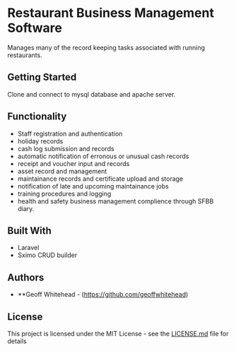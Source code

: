 # Restaurant Business Management Software

Manages many of the record keeping tasks associated with running restaurants.

## Getting Started

Clone and connect to mysql database and apache server.

## Functionality

* Staff registration and authentication
* holiday records
* cash log submission and records
* automatic notification of erronous or unusual cash records
* receipt and voucher input and records
* asset record and management
* maintainance records and certificate upload and storage
* notification of late and upcoming maintainance jobs
* training procedures and logging
* health and safety business management complience through SFBB diary.


## Built With

* Laravel
* Sximo CRUD builder

## Authors

* **Geoff Whitehead - (https://github.com/geoffwhitehead)

## License

This project is licensed under the MIT License - see the [LICENSE.md](./LICENSE.md) file for details
